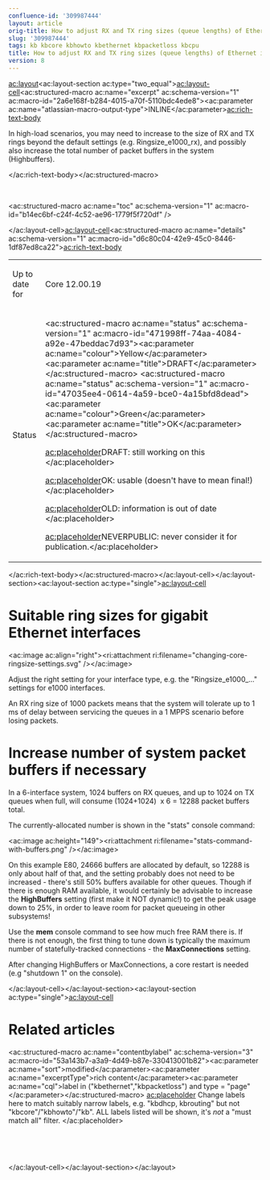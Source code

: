 ```yaml
---
confluence-id: '309987444'
layout: article
orig-title: How to adjust RX and TX ring sizes (queue lengths) of Ethernet interfaces
slug: '309987444'
tags: kb kbcore kbhowto kbethernet kbpacketloss kbcpu
title: How to adjust RX and TX ring sizes (queue lengths) of Ethernet interfaces
version: 8
---
```


<ac:layout><ac:layout-section ac:type="two_equal"><ac:layout-cell><ac:structured-macro ac:name="excerpt" ac:schema-version="1" ac:macro-id="2a6e168f-b284-4015-a70f-5110bdc4ede8"><ac:parameter ac:name="atlassian-macro-output-type">INLINE</ac:parameter><ac:rich-text-body><p>In high-load scenarios, you may need to increase to the size of RX and TX rings beyond the default settings (e.g. Ringsize_e1000_rx), and possibly also increase the total number of packet buffers in the system (Highbuffers).</p></ac:rich-text-body></ac:structured-macro><p><br /></p><p><ac:structured-macro ac:name="toc" ac:schema-version="1" ac:macro-id="b14ec6bf-c24f-4c52-ae96-1779f5f720df" /></p></ac:layout-cell><ac:layout-cell><ac:structured-macro ac:name="details" ac:schema-version="1" ac:macro-id="d6c80c04-42e9-45c0-8446-1df87ed8ca22"><ac:rich-text-body><table class="wrapped"><colgroup> <col /> <col /> </colgroup><tbody><tr><td><p>Up to date for</p></td><td><p>Core 12.00.19</p></td></tr><tr><td colspan="1">Status</td><td colspan="1"><div class="content-wrapper"><p><ac:structured-macro ac:name="status" ac:schema-version="1" ac:macro-id="471998ff-74aa-4084-a92e-47beddac7d93"><ac:parameter ac:name="colour">Yellow</ac:parameter><ac:parameter ac:name="title">DRAFT</ac:parameter></ac:structured-macro>&nbsp;<ac:structured-macro ac:name="status" ac:schema-version="1" ac:macro-id="47035ee4-0614-4a59-bce0-4a15bfd8dead"><ac:parameter ac:name="colour">Green</ac:parameter><ac:parameter ac:name="title">OK</ac:parameter></ac:structured-macro></p><p><ac:placeholder>DRAFT: still working on this </ac:placeholder></p><p><ac:placeholder>OK: usable (doesn't have to mean final!) </ac:placeholder></p><p><ac:placeholder>OLD: information is out of date </ac:placeholder></p><p><ac:placeholder>NEVERPUBLIC: never consider it for publication.</ac:placeholder></p></div></td></tr></tbody></table></ac:rich-text-body></ac:structured-macro></ac:layout-cell></ac:layout-section><ac:layout-section ac:type="single"><ac:layout-cell><h1>Suitable ring sizes for gigabit Ethernet interfaces</h1><p><ac:image ac:align="right"><ri:attachment ri:filename="changing-core-ringsize-settings.svg" /></ac:image></p><p>Adjust the right setting for your interface type, e.g. the &quot;Ringsize_e1000_...&quot; settings for e1000 interfaces.</p><p>An RX ring size of 1000 packets means that the system will tolerate up to 1 ms of delay between servicing the queues in a 1 MPPS scenario before losing packets.</p><h1>Increase number of system packet buffers if necessary</h1><p>In a 6-interface system, 1024 buffers on RX queues, and up to 1024 on TX queues when full, will consume (1024+1024)&nbsp; x 6 = 12288 packet buffers total.</p><p>The currently-allocated number is shown in the &quot;stats&quot; console command:</p><p><ac:image ac:height="149"><ri:attachment ri:filename="stats-command-with-buffers.png" /></ac:image></p><p>On this example E80, 24666 buffers are allocated by default, so 12288 is only about half of that, and the setting probably does not need to be increased - there's still 50% buffers available for other queues. Though if there is enough RAM available, it would certainly be advisable to increase the <strong>HighBuffers</strong> setting (first make it NOT dynamic!) to get the peak usage down to 25%, in order to leave room for packet queueing in other subsystems!</p><p>Use the <strong>mem</strong> console command to see how much free RAM there is. If there is not enough, the first thing to tune down is typically the maximum number of statefully-tracked connections - the <strong>MaxConnections</strong> setting.</p><p>After changing HighBuffers or MaxConnections, a core restart is needed (e.g &quot;shutdown 1&quot; on the console).</p></ac:layout-cell></ac:layout-section><ac:layout-section ac:type="single"><ac:layout-cell><h1>Related articles</h1><p><ac:structured-macro ac:name="contentbylabel" ac:schema-version="3" ac:macro-id="53a143b7-a3a9-4d49-b87e-330413001b82"><ac:parameter ac:name="sort">modified</ac:parameter><ac:parameter ac:name="excerptType">rich content</ac:parameter><ac:parameter ac:name="cql">label in (&quot;kbethernet&quot;,&quot;kbpacketloss&quot;) and type = &quot;page&quot;</ac:parameter></ac:structured-macro> <ac:placeholder> Change labels here to match suitably narrow labels, e.g. &quot;kbdhcp, kbrouting&quot; but not &quot;kbcore&quot;/&quot;kbhowto&quot;/&quot;kb&quot;. ALL labels listed will be shown, it's _not_ a &quot;must match all&quot; filter. </ac:placeholder></p><p><br /></p><p><br /></p></ac:layout-cell></ac:layout-section></ac:layout>